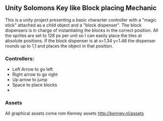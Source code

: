 ## Unity Solomons Key like Block placing Mechanic

This is a unity project presenting a basic character controller with a "magic stick" attached as a child object and a "block dispenser". The block dispensers is in charge of instantiating the blocks in the correct position. All the sprites are set to 128 px per unit so I can easily place the tiles at absolute positions. If the block dispenser is at x=1.34 y=1.46 the dispenser rounds up to 1,1 and places the object in that position.

### Controllers:
- Left Arrow to go left
- Right arrow to go right
- Up arrow to jump
- Space to place blocks
- 
### Assets

All graphical assets come rom Kenney assets
http://kenney.nl/assets
